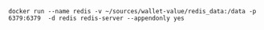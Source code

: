 `docker run --name redis -v ~/sources/wallet-value/redis_data:/data -p 6379:6379  -d redis redis-server --appendonly yes`